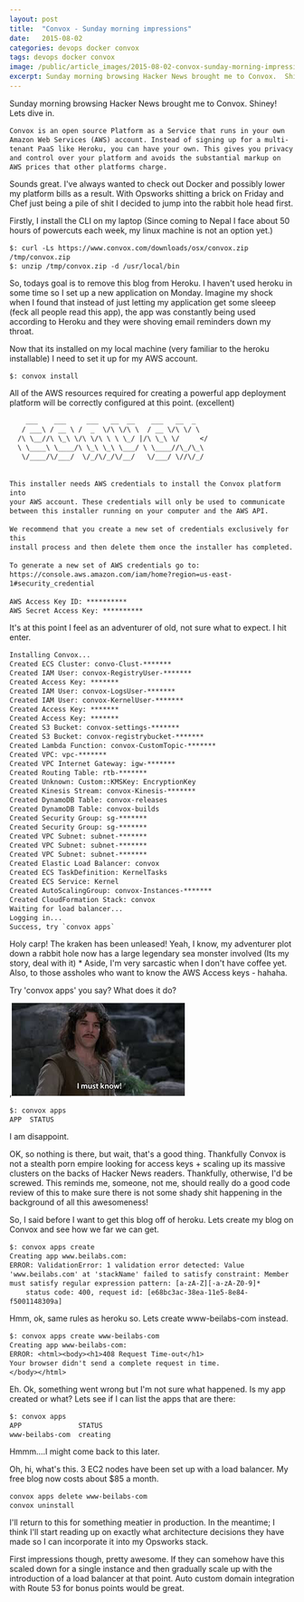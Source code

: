 ```yaml
---
layout: post
title:  "Convox - Sunday morning impressions"
date:   2015-08-02 
categories: devops docker convox
tags: devops docker convox
image: /public/article_images/2015-08-02-convox-sunday-morning-impressions/code.png
excerpt: Sunday morning browsing Hacker News brought me to Convox.  Shiney! Lets dive in.
---
```



Sunday morning browsing Hacker News brought me to Convox.  Shiney! Lets dive in.

    Convox is an open source Platform as a Service that runs in your own Amazon Web Services (AWS) account. Instead of signing up for a multi-tenant PaaS like Heroku, you can have your own. This gives you privacy and control over your platform and avoids the substantial markup on AWS prices that other platforms charge.

Sounds great.  I've always wanted to check out Docker and possibly lower my platform bills as a result.  With Opsworks shitting a brick on Friday and Chef just being a pile of shit I decided to jump into the rabbit hole head first. 

Firstly, I install the CLI on my laptop (Since coming to Nepal I face about 50 hours of powercuts each week, my linux machine is not an option yet.)

    $: curl -Ls https://www.convox.com/downloads/osx/convox.zip     /tmp/convox.zip
    $: unzip /tmp/convox.zip -d /usr/local/bin

So, todays goal is to remove this blog from Heroku.  I haven't used heroku in some time so I set up a new application on Monday.  Imagine my shock when I found that instead of just letting my application get some sleeep (feck all people read this app), the app was constantly being used according to Heroku and they were shoving email reminders down my throat.  

Now that its installed on my local machine (very familiar to the heroku installable) I need to set it up for my AWS account.

    $: convox install

All of the AWS resources required for creating a powerful app deployment platform will be correctly configured at this point. (excellent)

        ___    ___     ___   __  __    ___   __  _
       / ___\ / __ \ /  _  \/\ \/\ \  / __ \/\ \/ \
      /\ \__//\ \_\ \/\ \/\ \ \ \_/ |/\ \_\ \/     </
      \ \____\ \____/\ \_\ \_\ \___/ \ \____//\_/\_\
       \/____/\/___/  \/_/\/_/\/__/   \/___/ \//\/_/
    
    
    This installer needs AWS credentials to install the Convox platform into
    your AWS account. These credentials will only be used to communicate
    between this installer running on your computer and the AWS API.
    
    We recommend that you create a new set of credentials exclusively for this
    install process and then delete them once the installer has completed.
    
    To generate a new set of AWS credentials go to:
    https://console.aws.amazon.com/iam/home?region=us-east-1#security_credential
    
    AWS Access Key ID: **********
    AWS Secret Access Key: **********

It's at this point I feel as an adventurer of old, not sure what to expect.  I hit enter. 



    Installing Convox...
    Created ECS Cluster: convo-Clust-*******
    Created IAM User: convox-RegistryUser-*******
    Created Access Key: *******
    Created IAM User: convox-LogsUser-*******
    Created IAM User: convox-KernelUser-*******
    Created Access Key: *******
    Created Access Key: *******
    Created S3 Bucket: convox-settings-*******
    Created S3 Bucket: convox-registrybucket-*******
    Created Lambda Function: convox-CustomTopic-*******
    Created VPC: vpc-*******
    Created VPC Internet Gateway: igw-*******
    Created Routing Table: rtb-*******
    Created Unknown: Custom::KMSKey: EncryptionKey
    Created Kinesis Stream: convox-Kinesis-*******
    Created DynamoDB Table: convox-releases
    Created DynamoDB Table: convox-builds
    Created Security Group: sg-*******
    Created Security Group: sg-*******
    Created VPC Subnet: subnet-*******
    Created VPC Subnet: subnet-*******
    Created VPC Subnet: subnet-*******
    Created Elastic Load Balancer: convox
    Created ECS TaskDefinition: KernelTasks
    Created ECS Service: Kernel
    Created AutoScalingGroup: convox-Instances-*******
    Created CloudFormation Stack: convox
    Waiting for load balancer...
    Logging in...
    Success, try `convox apps`

Holy carp!  The kraken has been unleased!  Yeah, I know, my adventurer plot down a rabbit hole now has a large legendary sea monster involved (Its my story, deal with it) * Aside, I'm very sarcastic when I don't have coffee yet. Also, to those assholes who want to know the AWS Access keys - hahaha.

Try 'convox apps' you say?  What does it do?  

,![I must know](/public/article_images/2015-08-02-convox-sunday-morning-impressions/i-must-know.png "I must know")

    $: convox apps
    APP  STATUS

I am disappoint.

OK, so nothing is there, but wait, that's a good thing.  Thankfully Convox is not a stealth porn empire looking for access keys + scaling up its massive clusters on the backs of Hacker News readers.  Thankfully, otherwise, I'd be screwed.  This reminds me, someone, not me, should really do a good code review of this to make sure there is not some shady shit happening in the background of all this awesomeness!

So, I said before I want to get this blog off of heroku.  Lets create my blog on Convox and see how we far we can get.

    $: convox apps create
    Creating app www.beilabs.com: 
    ERROR: ValidationError: 1 validation error detected: Value 'www.beilabs.com' at 'stackName' failed to satisfy constraint: Member must satisfy regular expression pattern: [a-zA-Z][-a-zA-Z0-9]*
    	status code: 400, request id: [e68bc3ac-38ea-11e5-8e84-f5001148309a]

Hmm, ok, same rules as heroku so.  Lets create www-beilabs-com instead. 

    $: convox apps create www-beilabs-com
    Creating app www-beilabs-com: 
    ERROR: <html><body><h1>408 Request Time-out</h1>
    Your browser didn't send a complete request in time.
    </body></html>

Eh.  Ok, something went wrong but I'm not sure what happened.  Is my app created or what?  Lets see if I can list the apps that are there:

    $: convox apps
    APP              STATUS
    www-beilabs-com  creating


Hmmm....I might come back to this later.

Oh, hi, what's this.  3 EC2 nodes have been set up with a load balancer.  My free blog now costs about $85 a month. 

    convox apps delete www-beilabs-com
    convox uninstall

I'll return to this for something meatier in production.  In the meantime; I think I'll start reading up on exactly what architecture decisions they have made so I can incorporate it into my Opsworks stack.

First impressions though, pretty awesome.  If they can somehow have this scaled down for a single instance and then gradually scale up with the introduction of a load balancer at that point.  Auto custom domain integration with Route 53 for bonus points would be great. 





